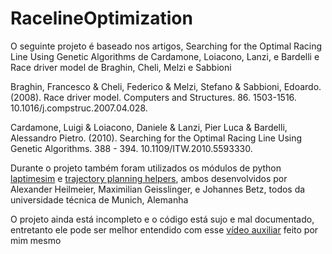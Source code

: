 # RacelineOptimization

O seguinte projeto é baseado nos artigos, Searching for the Optimal Racing Line Using Genetic Algorithms de Cardamone, Loiacono, Lanzi, e Bardelli e Race driver model  de Braghin, Cheli, Melzi e Sabbioni

Braghin, Francesco & Cheli, Federico & Melzi, Stefano & Sabbioni, Edoardo. (2008). Race driver model. Computers and Structures. 86. 1503-1516. 10.1016/j.compstruc.2007.04.028. 

Cardamone, Luigi & Loiacono, Daniele & Lanzi, Pier Luca & Bardelli, Alessandro Pietro. (2010). Searching for the Optimal Racing Line Using Genetic Algorithms. 388 - 394. 10.1109/ITW.2010.5593330. 

Durante o projeto também foram utilizados os módulos de python [laptimesim](https://github.com/TUMFTM/laptime-simulation) e [trajectory planning helpers](https://github.com/TUMFTM/trajectory_planning_helpers/tree/master), ambos desenvolvidos por Alexander Heilmeier, Maximilian Geisslinger, e Johannes Betz, todos da universidade técnica de Munich, Alemanha

O projeto ainda está incompleto e o código está sujo e mal documentado, entretanto ele pode ser melhor entendido com esse [vídeo auxiliar](https://www.youtube.com/watch?v=HDh6GM63QQ0) feito por mim mesmo